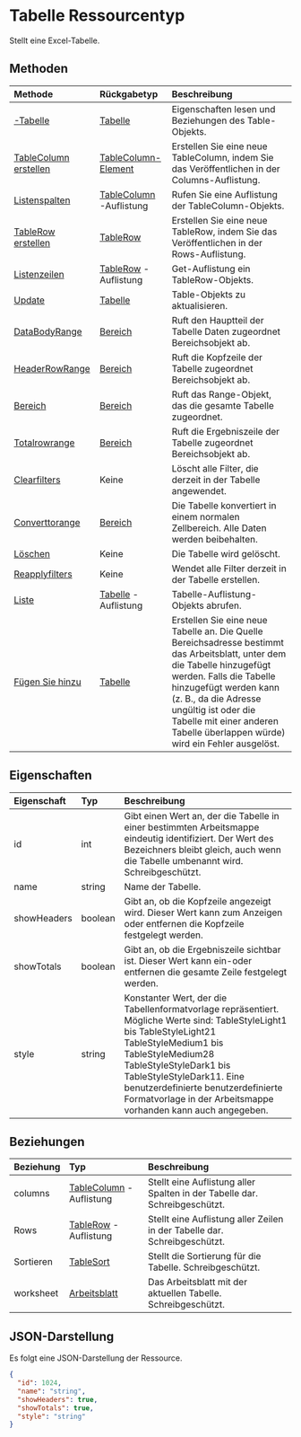 # <a name="table-resource-type"></a>Tabelle Ressourcentyp

Stellt eine Excel-Tabelle.


## <a name="methods"></a>Methoden

| Methode           | Rückgabetyp    |Beschreibung|
|:---------------|:--------|:----------|
|[-Tabelle](../api/table_get.md) | [Tabelle](table.md) |Eigenschaften lesen und Beziehungen des Table-Objekts.|
|[TableColumn erstellen](../api/table_post_columns.md) |[TableColumn-Element](tablecolumn.md)| Erstellen Sie eine neue TableColumn, indem Sie das Veröffentlichen in der Columns-Auflistung.|
|[Listenspalten](../api/table_list_columns.md) |[TableColumn](tablecolumn.md) -Auflistung| Rufen Sie eine Auflistung der TableColumn-Objekts.|
|[TableRow erstellen](../api/table_post_rows.md) |[TableRow](tablerow.md)| Erstellen Sie eine neue TableRow, indem Sie das Veröffentlichen in der Rows-Auflistung.|
|[Listenzeilen](../api/table_list_rows.md) |[TableRow](tablerow.md) -Auflistung| Get-Auflistung ein TableRow-Objekts.|
|[Update](../api/table_update.md) | [Tabelle](table.md)   |Table-Objekts zu aktualisieren. |
|[DataBodyRange](../api/table_databodyrange.md)|[Bereich](range.md)|Ruft den Hauptteil der Tabelle Daten zugeordnet Bereichsobjekt ab.|
|[HeaderRowRange](../api/table_headerrowrange.md)|[Bereich](range.md)|Ruft die Kopfzeile der Tabelle zugeordnet Bereichsobjekt ab.|
|[Bereich](../api/table_range.md)|[Bereich](range.md)|Ruft das Range-Objekt, das die gesamte Tabelle zugeordnet.|
|[Totalrowrange](../api/table_totalrowrange.md)|[Bereich](range.md)|Ruft die Ergebniszeile der Tabelle zugeordnet Bereichsobjekt ab.|
|[Clearfilters](../api/table_clearfilters.md)|Keine|Löscht alle Filter, die derzeit in der Tabelle angewendet.|
|[Converttorange](../api/table_converttorange.md)|[Bereich](range.md)|Die Tabelle konvertiert in einem normalen Zellbereich. Alle Daten werden beibehalten.|
|[Löschen](../api/table_delete.md)|Keine|Die Tabelle wird gelöscht.|
|[Reapplyfilters](../api/table_reapplyfilters.md)|Keine|Wendet alle Filter derzeit in der Tabelle erstellen.|
|[Liste](../api/table_list.md) | [Tabelle](table.md) -Auflistung |Tabelle-Auflistung-Objekts abrufen. |
|[Fügen Sie hinzu](../api/tablecollection_add.md)|[Tabelle](table.md)|Erstellen Sie eine neue Tabelle an. Die Quelle Bereichsadresse bestimmt das Arbeitsblatt, unter dem die Tabelle hinzugefügt werden. Falls die Tabelle hinzugefügt werden kann (z. B., da die Adresse ungültig ist oder die Tabelle mit einer anderen Tabelle überlappen würde) wird ein Fehler ausgelöst.|



## <a name="properties"></a>Eigenschaften
| Eigenschaft     | Typ   |Beschreibung|
|:---------------|:--------|:----------|
|id|int|Gibt einen Wert an, der die Tabelle in einer bestimmten Arbeitsmappe eindeutig identifiziert. Der Wert des Bezeichners bleibt gleich, auch wenn die Tabelle umbenannt wird. Schreibgeschützt.|
|name|string|Name der Tabelle.|
|showHeaders|boolean|Gibt an, ob die Kopfzeile angezeigt wird. Dieser Wert kann zum Anzeigen oder entfernen die Kopfzeile festgelegt werden.|
|showTotals|boolean|Gibt an, ob die Ergebniszeile sichtbar ist. Dieser Wert kann ein-oder entfernen die gesamte Zeile festgelegt werden.|
|style|string|Konstanter Wert, der die Tabellenformatvorlage repräsentiert. Mögliche Werte sind: TableStyleLight1 bis TableStyleLight21 TableStyleMedium1 bis TableStyleMedium28 TableStyleStyleDark1 bis TableStyleStyleDark11. Eine benutzerdefinierte benutzerdefinierte Formatvorlage in der Arbeitsmappe vorhanden kann auch angegeben.|

## <a name="relationships"></a>Beziehungen
| Beziehung | Typ   |Beschreibung|
|:---------------|:--------|:----------|
|columns|[TableColumn](tablecolumn.md) -Auflistung|Stellt eine Auflistung aller Spalten in der Tabelle dar. Schreibgeschützt.|
|Rows|[TableRow](tablerow.md) -Auflistung|Stellt eine Auflistung aller Zeilen in der Tabelle dar. Schreibgeschützt.|
|Sortieren|[TableSort](tablesort.md)|Stellt die Sortierung für die Tabelle. Schreibgeschützt.|
|worksheet|[Arbeitsblatt](worksheet.md)|Das Arbeitsblatt mit der aktuellen Tabelle. Schreibgeschützt.|

## <a name="json-representation"></a>JSON-Darstellung

Es folgt eine JSON-Darstellung der Ressource.

<!-- {
  "blockType": "resource",
  "optionalProperties": [

  ],
  "@odata.type": "microsoft.graph.table"
}-->

```json
{
  "id": 1024,
  "name": "string",
  "showHeaders": true,
  "showTotals": true,
  "style": "string"
}

```

<!-- uuid: 8fcb5dbc-d5aa-4681-8e31-b001d5168d79
2015-10-25 14:57:30 UTC -->
<!-- {
  "type": "#page.annotation",
  "description": "Table resource",
  "keywords": "",
  "section": "documentation",
  "tocPath": ""
}-->